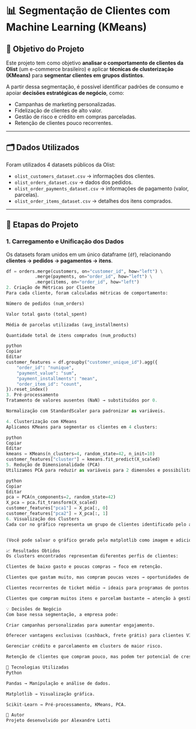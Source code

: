 # 📊 Segmentação de Clientes com Machine Learning (KMeans)

## 🎯 Objetivo do Projeto
Este projeto tem como objetivo **analisar o comportamento de clientes da Olist** (um e-commerce brasileiro) e aplicar **técnicas de clusterização (KMeans)** para **segmentar clientes em grupos distintos**.  

A partir dessa segmentação, é possível identificar padrões de consumo e apoiar **decisões estratégicas de negócio**, como:
- Campanhas de marketing personalizadas.
- Fidelização de clientes de alto valor.
- Gestão de risco e crédito em compras parceladas.
- Retenção de clientes pouco recorrentes.

---

## 🗂️ Dados Utilizados
Foram utilizados 4 datasets públicos da Olist:

- `olist_customers_dataset.csv` → informações dos clientes.  
- `olist_orders_dataset.csv` → dados dos pedidos.  
- `olist_order_payments_dataset.csv` → informações de pagamento (valor, parcelas).  
- `olist_order_items_dataset.csv` → detalhes dos itens comprados.  

---

## 🔧 Etapas do Projeto

### 1. Carregamento e Unificação dos Dados
Os datasets foram unidos em um único dataframe (`df`), relacionando **clientes → pedidos → pagamentos → itens**.

```python
df = orders.merge(customers, on="customer_id", how="left") \
           .merge(payments, on="order_id", how="left") \
           .merge(items, on="order_id", how="left")
2. Criação de Métricas por Cliente
Para cada cliente, foram calculadas métricas de comportamento:

Número de pedidos (num_orders)

Valor total gasto (total_spent)

Média de parcelas utilizadas (avg_installments)

Quantidade total de itens comprados (num_products)

python
Copiar
Editar
customer_features = df.groupby("customer_unique_id").agg({
    "order_id": "nunique",
    "payment_value": "sum",
    "payment_installments": "mean",
    "order_item_id": "count",
}).reset_index()
3. Pré-processamento
Tratamento de valores ausentes (NaN) → substituídos por 0.

Normalização com StandardScaler para padronizar as variáveis.

4. Clusterização com KMeans
Aplicamos KMeans para segmentar os clientes em 4 clusters:

python
Copiar
Editar
kmeans = KMeans(n_clusters=4, random_state=42, n_init=10)
customer_features["cluster"] = kmeans.fit_predict(X_scaled)
5. Redução de Dimensionalidade (PCA)
Utilizamos PCA para reduzir as variáveis para 2 dimensões e possibilitar a visualização gráfica:

python
Copiar
Editar
pca = PCA(n_components=2, random_state=42)
X_pca = pca.fit_transform(X_scaled)
customer_features["pca1"] = X_pca[:, 0]
customer_features["pca2"] = X_pca[:, 1]
6. Visualização dos Clusters
Cada cor no gráfico representa um grupo de clientes identificado pelo algoritmo:


(Você pode salvar o gráfico gerado pelo matplotlib como imagem e adicionar aqui ao README)

📈 Resultados Obtidos
Os clusters encontrados representam diferentes perfis de clientes:

Clientes de baixo gasto e poucas compras → foco em retenção.

Clientes que gastam muito, mas compram poucas vezes → oportunidades de fidelização.

Clientes recorrentes de ticket médio → ideais para programas de pontos.

Clientes que compram muitos itens e parcelam bastante → atenção à gestão de crédito.

💡 Decisões de Negócio
Com base nessa segmentação, a empresa pode:

Criar campanhas personalizadas para aumentar engajamento.

Oferecer vantagens exclusivas (cashback, frete grátis) para clientes VIP.

Gerenciar crédito e parcelamento em clusters de maior risco.

Retenção de clientes que compram pouco, mas podem ter potencial de crescimento.

🚀 Tecnologias Utilizadas
Python

Pandas → Manipulação e análise de dados.

Matplotlib → Visualização gráfica.

Scikit-Learn → Pré-processamento, KMeans, PCA.

📢 Autor
Projeto desenvolvido por Alexandre Lotti 
